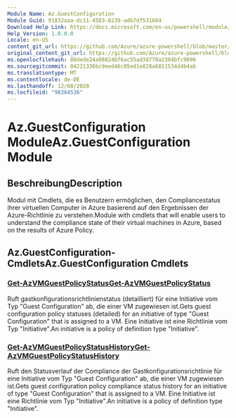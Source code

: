 ```yaml
---
Module Name: Az.GuestConfiguration
Module Guid: 91832aaa-dc11-4583-8239-adb7df531604
Download Help Link: https://docs.microsoft.com/en-us/powershell/module/az.guestconfiguration
Help Version: 1.0.0.0
Locale: en-US
content_git_url: https://github.com/Azure/azure-powershell/blob/master/src/GuestConfiguration/GuestConfiguration/help/Az.GuestConfiguration.md
original_content_git_url: https://github.com/Azure/azure-powershell/blob/master/src/GuestConfiguration/GuestConfiguration/help/Az.GuestConfiguration.md
ms.openlocfilehash: 88dede24a98824bf6ac55ad3d770a2304bfc9096
ms.sourcegitcommit: 04221336bc9eed46c05ed1e828a6811534d4b4ab
ms.translationtype: MT
ms.contentlocale: de-DE
ms.lasthandoff: 12/08/2020
ms.locfileid: "98364536"
---
```

# <span data-ttu-id="ec0bc-101">Az.GuestConfiguration Module</span><span class="sxs-lookup"><span data-stu-id="ec0bc-101">Az.GuestConfiguration Module</span></span>
## <span data-ttu-id="ec0bc-102">Beschreibung</span><span class="sxs-lookup"><span data-stu-id="ec0bc-102">Description</span></span>
<span data-ttu-id="ec0bc-103">Modul mit Cmdlets, die es Benutzern ermöglichen, den Compliancestatus ihrer virtuellen Computer in Azure basierend auf den Ergebnissen der Azure-Richtlinie zu verstehen.</span><span class="sxs-lookup"><span data-stu-id="ec0bc-103">Module with cmdlets that will enable users to understand the compliance state of their virtual machines in Azure, based on the results of Azure Policy.</span></span>

## <span data-ttu-id="ec0bc-104">Az.GuestConfiguration-Cmdlets</span><span class="sxs-lookup"><span data-stu-id="ec0bc-104">Az.GuestConfiguration Cmdlets</span></span>
### [<span data-ttu-id="ec0bc-105">Get-AzVMGuestPolicyStatus</span><span class="sxs-lookup"><span data-stu-id="ec0bc-105">Get-AzVMGuestPolicyStatus</span></span>](Get-AzVMGuestPolicyStatus.md)
<span data-ttu-id="ec0bc-106">Ruft gastkonfigurationsrichtlinienstatus (detailliert) für eine Initiative vom Typ "Guest Configuration" ab, die einer VM zugewiesen ist.</span><span class="sxs-lookup"><span data-stu-id="ec0bc-106">Gets guest configuration policy statuses (detailed) for an initiative of type "Guest Configuration" that is assigned to a VM.</span></span>
<span data-ttu-id="ec0bc-107">Eine Initiative ist eine Richtlinie vom Typ "Initiative".</span><span class="sxs-lookup"><span data-stu-id="ec0bc-107">An initiative is a policy of definition type "Initiative".</span></span>

### [<span data-ttu-id="ec0bc-108">Get-AzVMGuestPolicyStatusHistory</span><span class="sxs-lookup"><span data-stu-id="ec0bc-108">Get-AzVMGuestPolicyStatusHistory</span></span>](Get-AzVMGuestPolicyStatusHistory.md)
<span data-ttu-id="ec0bc-109">Ruft den Statusverlauf der Compliance der Gastkonfigurationsrichtlinie für eine Initiative vom Typ "Guest Configuration" ab, die einer VM zugewiesen ist.</span><span class="sxs-lookup"><span data-stu-id="ec0bc-109">Gets guest configuration policy compliance status history for an initiative of type "Guest Configuration" that is assigned to a VM.</span></span>
<span data-ttu-id="ec0bc-110">Eine Initiative ist eine Richtlinie vom Typ "Initiative".</span><span class="sxs-lookup"><span data-stu-id="ec0bc-110">An initiative is a policy of definition type "Initiative".</span></span>

